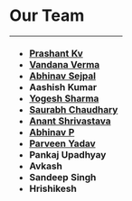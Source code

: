 # Our Team

<table>
  <thead>
    <tr>
      <th style="text-align:left">
        <ul>
          <li><a href="https://twitter.com/Goodbestguy"><b>Prashant Kv</b></a>
          </li>
          <li><a href="https://twitter.com/infosecVandana"><b>Vandana Verma</b></a>
          </li>
          <li><a href="https://twitter.com/abhinavsejpal"><b>Abhinav Sejpal</b></a>
          </li>
          <li><b>Aashish Kumar</b>
          </li>
          <li><a href="https://twitter.com/yog3shsharma"><b>Yogesh Sharma</b></a>
          </li>
          <li><a href="https://twitter.com/4w4r44"><b>Saurabh Chaudhary</b></a>
          </li>
          <li><a href="https://twitter.com/anantshri"><b>Anant Shrivastava</b></a>
          </li>
          <li><a href="https://twitter.com/TweetsFromPanda"><b>Abhinav P</b></a>
          </li>
          <li><a href="https://twitter.com/parveen1015"><b>Parveen Yadav</b></a>
          </li>
          <li><b>Pankaj Upadhyay</b>
          </li>
          <li><b>Avkash</b>
          </li>
          <li><b>Sandeep Singh</b>
          </li>
          <li><b>Hrishikesh</b>
          </li>
        </ul>
      </th>
    </tr>
  </thead>
  <tbody></tbody>
</table>

